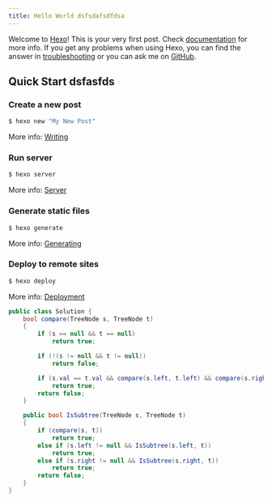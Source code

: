 ```yaml
---
title: Hello World dsfsdafsdfdsa
---
```

Welcome to [Hexo](https://hexo.io/)! This is your very first post. Check [documentation](https://hexo.io/docs/) for more info. If you get any problems when using Hexo, you can find the answer in [troubleshooting](https://hexo.io/docs/troubleshooting.html) or you can ask me on [GitHub](https://github.com/hexojs/hexo/issues).

## Quick Start dsfasfds

### Create a new post

``` bash
$ hexo new "My New Post"
```

More info: [Writing](https://hexo.io/docs/writing.html)

### Run server

``` bash
$ hexo server
```

More info: [Server](https://hexo.io/docs/server.html)

### Generate static files

``` bash
$ hexo generate
```

More info: [Generating](https://hexo.io/docs/generating.html)

### Deploy to remote sites

``` bash
$ hexo deploy
```

More info: [Deployment](https://hexo.io/docs/one-command-deployment.html)

```csharp
public class Solution {
    bool compare(TreeNode s, TreeNode t)
    {
        if (s == null && t == null)
            return true;

        if (!(s != null && t != null))
            return false;

        if (s.val == t.val && compare(s.left, t.left) && compare(s.right, t.right))
            return true;
        return false;
    }

    public bool IsSubtree(TreeNode s, TreeNode t)
    {
        if (compare(s, t))
            return true;
        else if (s.left != null && IsSubtree(s.left, t))
            return true;
        else if (s.right != null && IsSubtree(s.right, t))
            return true;
        return false;
    }
}
```
